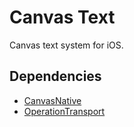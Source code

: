 # Canvas Text

Canvas text system for iOS.

## Dependencies

* [CanvasNative](https://github.com/usecanvas/CanvasNative)
* [OperationTransport](https://github.com/usecanvas/OperationTransport)
